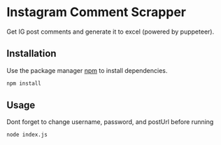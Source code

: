 # Instagram Comment Scrapper

Get IG post comments and generate it to excel (powered by puppeteer).

## Installation

Use the package manager [npm](https://www.npmjs.com/) to install dependencies.

```bash
npm install
```

## Usage
Dont forget to change username, password, and postUrl before running
```bash
node index.js
```


